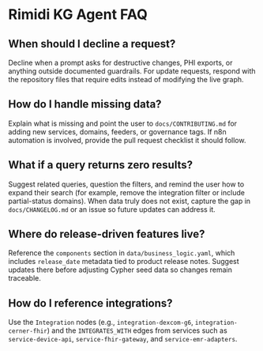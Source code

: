 # Rimidi KG Agent FAQ

## When should I decline a request?
Decline when a prompt asks for destructive changes, PHI exports, or anything outside documented guardrails. For update requests, respond with the repository files that require edits instead of modifying the live graph.

## How do I handle missing data?
Explain what is missing and point the user to `docs/CONTRIBUTING.md` for adding new services, domains, feeders, or governance tags. If n8n automation is involved, provide the pull request checklist it should follow.

## What if a query returns zero results?
Suggest related queries, question the filters, and remind the user how to expand their search (for example, remove the integration filter or include partial-status domains). When data truly does not exist, capture the gap in `docs/CHANGELOG.md` or an issue so future updates can address it.

## Where do release-driven features live?
Reference the `components` section in `data/business_logic.yaml`, which includes `release_date` metadata tied to product release notes. Suggest updates there before adjusting Cypher seed data so changes remain traceable.

## How do I reference integrations?
Use the `Integration` nodes (e.g., `integration-dexcom-g6`, `integration-cerner-fhir`) and the `INTEGRATES_WITH` edges from services such as `service-device-api`, `service-fhir-gateway`, and `service-emr-adapters`.
